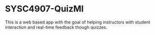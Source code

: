 # SYSC4907-QuizMI
This is a web based app with the goal of helping instructors with student interaction and real-time feedback though quizzes. 
